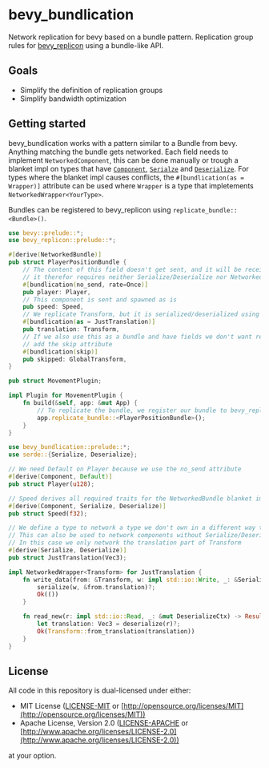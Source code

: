 # bevy_bundlication

Network replication for bevy based on a bundle pattern.
Replication group rules for [bevy_replicon](https://github.com/projectharmonia/bevy_replicon) using a bundle-like API.

## Goals

- Simplify the definition of replication groups
- Simplify bandwidth optimization

## Getting started

bevy_bundlication works with a pattern similar to a Bundle from bevy. Anything matching the bundle gets networked.
Each field needs to implement `NetworkedComponent`, this can be done manually or trough a blanket impl on types that have [`Component`](https://docs.rs/bevy/latest/bevy/ecs/component/trait.Component.html), [`Serialze`](https://docs.rs/serde/latest/serde/trait.Serialize.html) and [`Deserialize`](https://docs.rs/serde/latest/serde/trait.Deserialize.html).
For types where the blanket impl causes conflicts, the `#[bundlication(as = Wrapper)]` attribute can be used where `Wrapper` is a type that impletements `NetworkedWrapper<YourType>`.

Bundles can be registered to bevy_replicon using `replicate_bundle::<Bundle>()`.

```rust
use bevy::prelude::*;
use bevy_replicon::prelude::*;

#[derive(NetworkedBundle)]
pub struct PlayerPositionBundle {
    // The content of this field doesn't get sent, and it will be received as the default value,
    // it therefor requires neither Serialize/Deserialize nor NetworkedComponent
    #[bundlication(no_send, rate=Once)]
    pub player: Player,
    // This component is sent and spawned as is
    pub speed: Speed,
    // We replicate Transform, but it is serialized/deserialized using the logic of JustTranslation
    #[bundlication(as = JustTranslation)]
    pub translation: Transform,
    // If we also use this as a bundle and have fields we don't want replicon to consider, we can
    // add the skip attribute
    #[bundlication(skip)]
    pub skipped: GlobalTransform,
}

pub struct MovementPlugin;

impl Plugin for MovementPlugin {
    fn build(&self, app: &mut App) {
        // To replicate the bundle, we register our bundle to bevy_replicon
        app.replicate_bundle::<PlayerPositionBundle>();
    }
}

use bevy_bundlication::prelude::*;
use serde::{Serialize, Deserialize};

// We need Default on Player because we use the no_send attribute
#[derive(Component, Default)]
pub struct Player(u128);

// Speed derives all required traits for the NetworkedBundle blanket impl
#[derive(Component, Serialize, Deserialize)]
pub struct Speed(f32);

// We define a type to network a type we don't own in a different way than its default behavior.
// This can also be used to network components without Serialize/Deserialize
// In this case we only network the translation part of Transform
#[derive(Serialize, Deserialize)]
pub struct JustTranslation(Vec3);

impl NetworkedWrapper<Transform> for JustTranslation {
    fn write_data(from: &Transform, w: impl std::io::Write, _: &SerializeCtx) -> Result<()> {
        serialize(w, &from.translation)?;
        Ok(())
    }

    fn read_new(r: impl std::io::Read, _: &mut DeserializeCtx) -> Result<Transform> {
        let translation: Vec3 = deserialize(r)?;
        Ok(Transform::from_translation(translation))
    }
}
```

## License

All code in this repository is dual-licensed under either:

* MIT License ([LICENSE-MIT](LICENSE-MIT) or [http://opensource.org/licenses/MIT](http://opensource.org/licenses/MIT))
* Apache License, Version 2.0 ([LICENSE-APACHE](LICENSE-APACHE) or [http://www.apache.org/licenses/LICENSE-2.0](http://www.apache.org/licenses/LICENSE-2.0))

at your option.
